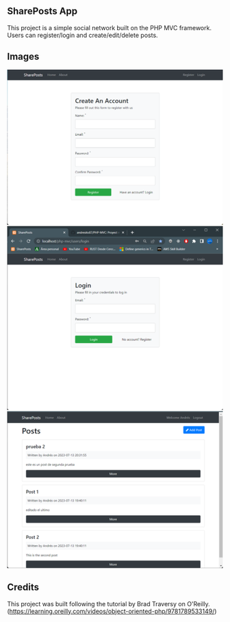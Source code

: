 ## SharePosts App

This project is a simple social network built on the PHP MVC framework. Users can register/login and create/edit/delete posts.

## Images

![alt text](./images-app/image3.png)
![alt text](./images-app/image2.png)
![alt text](./images-app/image1.png)

## Credits

This project was built following the tutorial by Brad Traversy on O'Reilly.(https://learning.oreilly.com/videos/object-oriented-php/9781789533149/)
